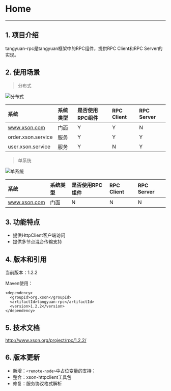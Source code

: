 # Home

---

## 1. 项目介绍

tangyuan-rpc是tangyuan框架中的RPC组件，提供RPC Client和RPC Server的实现。

## 2. 使用场景

> 分布式

![分布式](http://www.xson.org/project/rpc/1.2.0/images/01.png)

| 系统 | 系统类型 | 是否使用RPC组件 | RPC Client | RPC Server |
| :-- | :--| :-- | :-- | :-- |
| www.xson.com | 门面 | Y | Y | N |
| order.xson.service | 服务 | Y | Y | Y |
| user.xson.service | 服务 | Y | N | Y |

> 单系统

![单系统](http://www.xson.org/project/rpc/1.2.0/images/02.png)

| 系统 | 系统类型 | 是否使用RPC组件 | RPC Client | RPC Server |
| :-- | :--| :-- | :-- | :-- |
| www.xson.com | 门面 | N | N | N |

## 3. 功能特点

- 提供HttpClient客户端访问
- 提供多节点混合传输支持

## 4. 版本和引用

当前版本：1.2.2

Maven使用：

	<dependency>
	  <groupId>org.xson</groupId>
	  <artifactId>tangyuan-rpc</artifactId>
	  <version>1.2.2</version>
	</dependency>

## 5. 技术文档

<http://www.xson.org/project/rpc/1.2.2/>

## 6. 版本更新

+ 新增：`<remote-node>`中占位变量的支持；
+ 整合：xson-httpclient工具包
+ 修复：服务协议格式解析